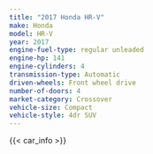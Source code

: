 ```yaml
---
title: "2017 Honda HR-V"
make: Honda
model: HR-V
year: 2017
engine-fuel-type: regular unleaded
engine-hp: 141
engine-cylinders: 4
transmission-type: Automatic
driven-wheels: Front wheel drive
number-of-doors: 4
market-category: Crossover
vehicle-size: Compact
vehicle-style: 4dr SUV
---
```


{{< car_info >}}
